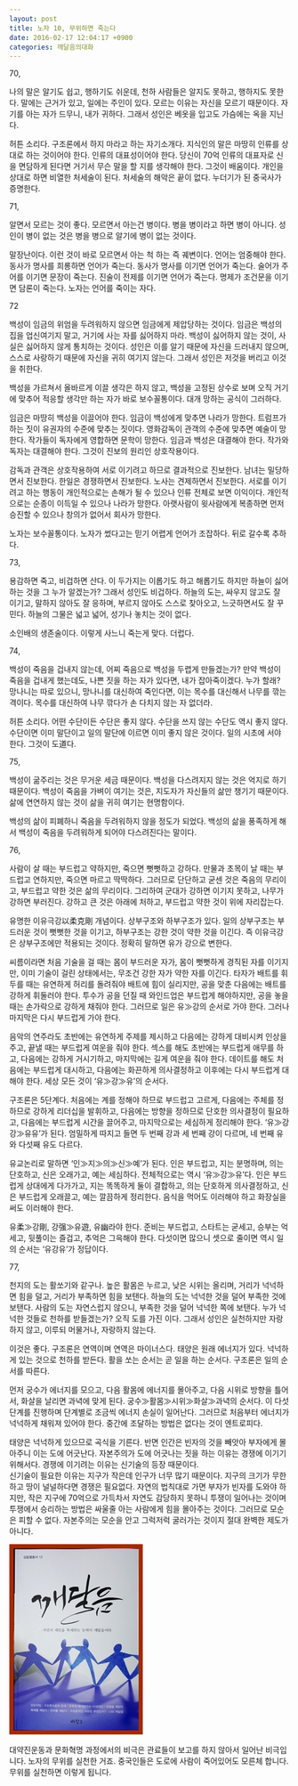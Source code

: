 ```yaml
---
layout: post
title: 노자 10, 무위하면 죽는다
date: 2016-02-17 12:04:17 +0900
categories: 깨달음의대화
---
```

70, 

  


나의 말은 알기도 쉽고, 행하기도 쉬운데, 천하 사람들은 알지도 못하고, 행하지도 못한다. 말에는 근거가 있고, 일에는 주인이 있다. 모르는 이유는 자신을 모르기 때문이다. 자기를 아는 자가 드무니, 내가 귀하다. 그래서 성인은 베옷을 입고도 가슴에는 옥을 지닌다.

  


허튼 소리다. 구조론에서 하지 마라고 하는 자기소개다. 지식인의 말은 마땅히 인류를 상대로 하는 것이어야 한다. 인류의 대표성이어야 한다. 당신이 70억 인류의 대표자로 신을 면담하게 된다면 거기서 무슨 말을 할 지를 생각해야 한다. 그것이 배움이다. 개인을 상대로 하면 비열한 처세술이 된다. 처세술의 해악은 끝이 없다. 누더기가 된 중국사가 증명한다. 

  


71, 

  


알면서 모르는 것이 좋다. 모르면서 아는건 병이다. 병을 병이라고 하면 병이 아니다. 성인이 병이 없는 것은 병을 병으로 알기에 병이 없는 것이다. 

  


말장난이다. 이런 것이 바로 모르면서 아는 척 하는 즉 궤변이다. 언어는 엄중해야 한다. 동사가 명사를 희롱하면 언어가 죽는다. 동사가 명사를 이기면 언어가 죽는다. 술어가 주어를 이기면 문장이 죽는다. 진술이 전제를 이기면 언어가 죽는다. 명제가 조건문을 이기면 담론이 죽는다. 노자는 언어를 죽이는 자다. 

  


72 

  


백성이 임금의 위엄을 두려워하지 않으면 임금에게 제압당하는 것이다. 임금은 백성의 집을 업신여기지 말고, 거기에 사는 자를 싫어하지 마라. 백성이 싫어하지 않는 것이, 사실은 싫어하지 않게 통치하는 것이다. 성인은 이를 알기 때문에 자신을 드러내지 않으며, 스스로 사랑하기 때문에 자신을 귀히 여기지 않는다. 그래서 성인은 저것을 버리고 이것을 취한다.

  


백성을 가르쳐서 올바르게 이끌 생각은 하지 않고, 백성을 고정된 상수로 보며 오직 거기에 맞추어 적응할 생각만 하는 자가 바로 보수꼴통이다. 대개 망하는 공식이 그러하다.   
      
임금은 마땅히 백성을 이끌어야 한다. 임금이 백성에게 맞추면 나라가 망한다. 트럼프가 하는 짓이 유권자의 수준에 맞추는 짓이다. 영화감독이 관객의 수준에 맞추면 예술이 망한다. 작가들이 독자에게 영합하면 문학이 망한다. 임금과 백성은 대결해야 한다. 작가와 독자는 대결해야 한다. 그것이 진보의 원리인 상호작용이다.  
      
감독과 관객은 상호작용하여 서로 이기려고 하므로 결과적으로 진보한다. 남녀는 밀당하면서 진보한다. 한일은 경쟁하면서 진보한다. 노사는 견제하면서 진보한다. 서로를 이기려고 하는 행동이 개인적으로는 손해가 될 수 있으나 인류 전체로 보면 이익이다. 개인적으로는 순종이 이득일 수 있으나 나라가 망한다. 아랫사람이 윗사람에게 복종하면 먼저 승진할 수 있으나 창의가 없어서 회사가 망한다.   
      
노자는 보수꼴통이다. 노자가 썼다고는 믿기 어렵게 언어가 조잡하다. 뒤로 갈수록 추하다. 

  


73, 

  


용감하면 죽고, 비겁하면 산다. 이 두가지는 이롭기도 하고 해롭기도 하지만 하늘이 싫어하는 것을 그 누가 알겠는가? 그래서 성인도 비겁하다. 하늘의 도는, 싸우지 않고도 잘 이기고, 말하지 않아도 잘 응하며, 부르지 않아도 스스로 찾아오고, 느긋하면서도 잘 꾸민다. 하늘의 그물은 넓고 넓어, 성기나 놓치는 것이 없다. 

  


소인배의 생존술이다. 이렇게 사느니 죽는게 맞다. 더럽다. 

  


74, 

  


백성이 죽음을 겁내지 않는데, 어찌 죽음으로 백성을 두렵게 만들겠는가? 만약 백성이 죽음을 겁내게 했는데도, 나쁜 짓을 하는 자가 있다면, 내가 잡아죽이겠다. 누가 할래? 망나니는 따로 있으니, 망나니를 대신하여 죽인다면, 이는 목수를 대신해서 나무를 깎는 격이다. 목수를 대신하여 나무 깎다가 손 다치지 않는 자 없더라. 

  


허튼 소리다. 어떤 수단이든 수단은 좋지 않다. 수단을 쓰지 않는 수단도 역시 좋지 않다. 수단이면 이미 말단이고 일의 말단에 이르면 이미 좋지 않은 것이다. 일의 시초에 서야 한다. 그것이 도道다. 

  


75, 

  


백성이 굶주리는 것은 무거운 세금 때문이다. 백성을 다스려지지 않는 것은 억지로 하기 때문이다. 백성이 죽음을 가벼이 여기는 것은, 지도자가 자신들의 삶만 챙기기 때문이다. 삶에 연연하지 않는 것이 삶을 귀히 여기는 현명함이다.

  


백성의 삶이 피폐하니 죽음을 두려워하지 않을 정도가 되었다. 백성의 삶을 풍족하게 해서 백성이 죽음을 두려워하게 되어야 다스려진다는 말이다. 

  


76, 

  


사람이 살 때는 부드럽고 약하지만, 죽으면 뻣뻣하고 강하다. 만물과 초목이 날 때는 부드럽고 연하지만, 죽으면 마르고 딱딱하다. 그러므로 단단하고 굳센 것은 죽음의 무리이고, 부드럽고 약한 것은 삶의 무리이다. 그리하여 군대가 강하면 이기지 못하고, 나무가 강하면 부러진다. 강하고 큰 것은 아래에 처하고, 부드럽고 약한 것이 위에 자리잡는다. 

  


유명한 이유극강以柔克剛 개념이다. 상부구조와 하부구조가 있다. 일의 상부구조는 부드러운 것이 뻣뻣한 것을 이기고, 하부구조는 강한 것이 약한 것을 이긴다. 즉 이유극강은 상부구조에만 적용되는 것이다. 정확히 말하면 유가 강으로 변한다.  
      
씨름이라면 처음 기술을 걸 때는 몸이 부드러운 자가, 몸이 뻣뻣하게 경직된 자를 이기지만, 이미 기술이 걸린 상태에서는, 무조건 강한 자가 약한 자를 이긴다. 타자가 배트를 휘두를 때는 유연하게 허리를 돌려줘야 배트에 힘이 실리지만, 공을 맞춘 다음에는 배트를 강하게 휘둘러야 한다. 투수가 공을 던질 때 와인드업은 부드럽게 해야하지만, 공을 놓을 때는 손가락으로 강하게 채줘야 한다. 그러므로 일은 유≫강의 순서로 가야 한다. 그러나 마지막은 다시 부드럽게 가야 한다.   
      
음악의 연주라도 초반에는 유연하게 주제를 제시하고 다음에는 강하게 대비시켜 인상을 주고, 끝낼 때는 부드럽게 여운을 줘야 한다. 섹스를 해도 초반에는 부드럽게 애무를 하고, 다음에는 강하게 거시기하고, 마지막에는 길게 여운을 줘야 한다. 데이트를 해도 처음에는 부드럽게 대시하고, 다음에는 화끈하게 의사결정하고 이후에는 다시 부드럽게 대해야 한다. 세상 모든 것이 ‘유≫강≫유’의 순서다.   
      
구조론은 5단계다. 처음에는 계를 정해야 하므로 부드럽고 고르게, 다음에는 주체를 정하므로 강하게 리더십을 발휘하고, 다음에는 방향을 정하므로 단호한 의사결정이 필요하고, 다음에는 부드럽게 시간을 끌어주고, 마지막으로는 세심하게 정리해야 한다. ‘유≫강강≫유유’가 된다. 엄밀하게 따지고 들면 두 번째 강과 세 번째 강이 다르며, 네 번째 유와 다섯째 유도 다르다.   
      
유교논리로 말하면 ‘인≫지≫의≫신≫예’가 된다. 인은 부드럽고, 지는 분명하며, 의는 단호하고, 신은 오래가고, 예는 세심하다. 전체적으로는 역시 ‘유≫강≫유’다. 인은 부드럽게 상대에게 다가가고, 지는 똑똑하게 둘이 결합하고, 의는 단호하게 의사결정하고, 신은 부드럽게 오래끌고, 예는 깔끔하게 정리한다. 음식을 먹어도 이러해야 하고 화장실을 써도 이러해야 한다.   
      
유柔≫강剛, 강强≫유遊, 유幽라야 한다. 준비는 부드럽고, 스타트는 굳세고, 승부는 억세고, 뒷풀이는 즐겁고, 추억은 그윽해야 한다. 다섯이면 많으니 셋으로 줄이면 역시 일의 순서는 ‘유강유’가 정답이다. 

  


77, 

  


천지의 도는 활쏘기와 같구나. 높은 활몸은 누르고, 낮은 시위는 올리며, 거리가 넉넉하면 힘을 덜고, 거리가 부족하면 힘을 보탠다. 하늘의 도는 넉넉한 것을 덜어 부족한 것에 보탠다. 사람의 도는 자연스럽지 않으니, 부족한 것을 덜어 넉넉한 쪽에 보탠다. 누가 넉넉한 것들로 천하를 받들겠는가? 오직 도를 가진 이다. 그래서 성인은 실천하지만 자랑하지 않고, 이루되 머물거나, 자랑하지 않는다. 

  


이것은 좋다. 구조론은 연역이며 연역은 마이너스다. 태양은 원래 에너지가 있다. 넉넉하게 있는 것으로 천하를 받든다. 활을 쏘는 순서는 곧 일을 하는 순서다. 구조론은 일의 순서를 따른다.   
      
먼저 궁수가 에너지를 모으고, 다음 활몸에 에너지를 몰아주고, 다음 시위로 방향을 틀어서, 화살을 날리면 과녁에 맞게 된다. 궁수≫활몸≫시위≫화살≫과녁의 순서다. 이 다섯단계를 진행하며 단계별로 조금씩 에너지 손실이 일어난다. 그러므로 처음부터 에너지가 넉넉하게 채워져 있어야 한다. 중간에 조달하는 방법은 없다는 것이 엔트로피다.   
      
태양은 넉넉하게 있으므로 곡식을 기른다. 반면 인간은 빈자의 것을 빼앗아 부자에게 몰아주니 이는 도에 어긋난다. 자본주의가 도에 어긋나는 짓을 하는 이유는 경쟁에 이기기 위해서다. 경쟁에 이기려는 이유는 신기술의 등장 때문이다.     
신기술이 필요한 이유는 지구가 작은데 인구가 너무 많기 때문이다. 지구의 크기가 무한하고 땅이 널널하다면 경쟁은 필요없다. 자연의 법칙대로 가면 부자가 빈자를 도와야 하지만, 작은 지구에 70억으로 가득차서 자연도 감당하지 못하니 투쟁이 일어나는 것이며 투쟁에서 승리하는 방법은 싸울줄 아는 사람에게 힘을 몰아주는 것이다. 그러므로 모순은 피할 수 없다. 자본주의는 모순을 안고 그럭저럭 굴러가는 것이지 절대 완벽한 제도가 아니다.

  


<img src="files/attach/images/198/827/675/aDSC01523.JPG" alt="aDSC01523.JPG" width="240" height="342" />

  


대약진운동과 문화혁명 과정에서의 비극은 관료들이 보고를 하지 않아서 일어난 비극입니다. 노자의 무위를 실천한 거죠. 중국인들은 도로에 사람이 죽어있어도 모른체 합니다. 무위를 실천하면 이렇게 됩니다.
